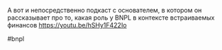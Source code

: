 
А вот и непосредственно подкаст с основателем, в котором он рассказывает про то, какая роль у BNPL в контексте встраиваемых финансов https://youtu.be/hSHy1F422Io

#bnpl